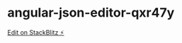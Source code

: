 # angular-json-editor-qxr47y

[Edit on StackBlitz ⚡️](https://stackblitz.com/edit/angular-json-editor-qxr47y)